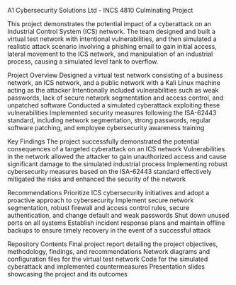 A1 Cybersecurity Solutions Ltd - INCS 4810 Culminating Project

This project demonstrates the potential impact of a cyberattack on an Industrial Control System (ICS) network. The team designed and built a virtual test network with intentional vulnerabilities, and then simulated a realistic attack scenario involving a phishing email to gain initial access, lateral movement to the ICS network, and manipulation of an industrial process, causing a simulated level tank to overflow.

Project Overview
Designed a virtual test network consisting of a business network, an ICS network, and a public network with a Kali Linux machine acting as the attacker
Intentionally included vulnerabilities such as weak passwords, lack of secure network segmentation and access control, and unpatched software
Conducted a simulated cyberattack exploiting these vulnerabilities
Implemented security measures following the ISA-62443 standard, including network segmentation, strong passwords, regular software patching, and employee cybersecurity awareness training

Key Findings
The project successfully demonstrated the potential consequences of a targeted cyberattack on an ICS network
Vulnerabilities in the network allowed the attacker to gain unauthorized access and cause significant damage to the simulated industrial process
Implementing robust cybersecurity measures based on the ISA-62443 standard effectively mitigated the risks and enhanced the security of the network

Recommendations
Prioritize ICS cybersecurity initiatives and adopt a proactive approach to cybersecurity
Implement secure network segmentation, robust firewall and access control rules, secure authentication, and change default and weak passwords
Shut down unused ports on all systems
Establish incident response plans and maintain offline backups to ensure timely recovery in the event of a successful attack

Repository Contents
Final project report detailing the project objectives, methodology, findings, and recommendations
Network diagrams and configuration files for the virtual test network
Code for the simulated cyberattack and implemented countermeasures
Presentation slides showcasing the project and its outcomes


